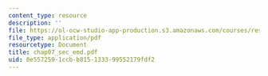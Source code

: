 ```yaml
---
content_type: resource
description: ''
file: https://ol-ocw-studio-app-production.s3.amazonaws.com/courses/res-6-003-electromechanical-dynamics-spring-2009/0e5572591ccbb815133399552179fdf2_chap07_sec_emd.pdf
file_type: application/pdf
resourcetype: Document
title: chap07_sec_emd.pdf
uid: 0e557259-1ccb-b815-1333-99552179fdf2
---
```

